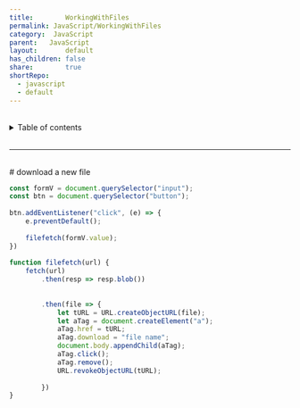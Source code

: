 ```yaml
---
title:        WorkingWithFiles  
permalink: JavaScript/WorkingWithFiles  
category:  JavaScript  
parent:   JavaScript  
layout:       default  
has_children: false  
share:        true  
shortRepo:  
  - javascript  
  - default            
---
```

  
  
<br/>            
  
<details markdown="block">                  
<summary>                  
Table of contents                  
</summary>                  
{: .text-delta }                  
1. TOC                  
{:toc}                  
</details>                  
  
<br/>                  
  
***                  
  
<br/>  
# download a new file  
  
```javascript  
const formV = document.querySelector("input");  
const btn = document.querySelector("button");  
  
btn.addEventListener("click", (e) => {  
    e.preventDefault();  
  
    filefetch(formV.value);  
})  
  
function filefetch(url) {  
    fetch(url)  
        .then(resp => resp.blob())  
  
  
        .then(file => {  
            let tURL = URL.createObjectURL(file);  
            let aTag = document.createElement("a");  
            aTag.href = tURL;  
            aTag.download = "file name";  
            document.body.appendChild(aTag);  
            aTag.click();  
            aTag.remove();  
            URL.revokeObjectURL(tURL);  
  
        })  
}  
  
```